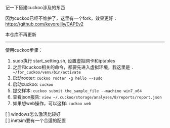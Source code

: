记一下搭建cuckoo涉及的东西  

因为cuckoo已经不维护了，这里有一个fork，效果更好：  
https://github.com/kevoreilly/CAPEv2  

本仓库不再更新  

---
使用cuckoo步骤：  
1. sudo执行 start_setting.sh, 设置虚拟网卡和iptables
2. 之后和cuckoo相关的命令，都要先进入虚拟环境，我这里是 `. ~/for_cuckoo/venv/bin/activate`
3. 启动rooter: `cuckoo rooter -g hello --sudo`
4. 启动cuckoo: `cuckoo`
5. 提交样本: `cuckoo submit the_sample_file --machine win7_x64`
6. 查看json报告: `view ~/.cuckoo/storage/analyses/8/reports/report.json`
7. 如果想web操作，可以这样: `cuckoo web`

[ ] windows怎么激活比较好  
[ ] inetsim要有一个合适的配置
